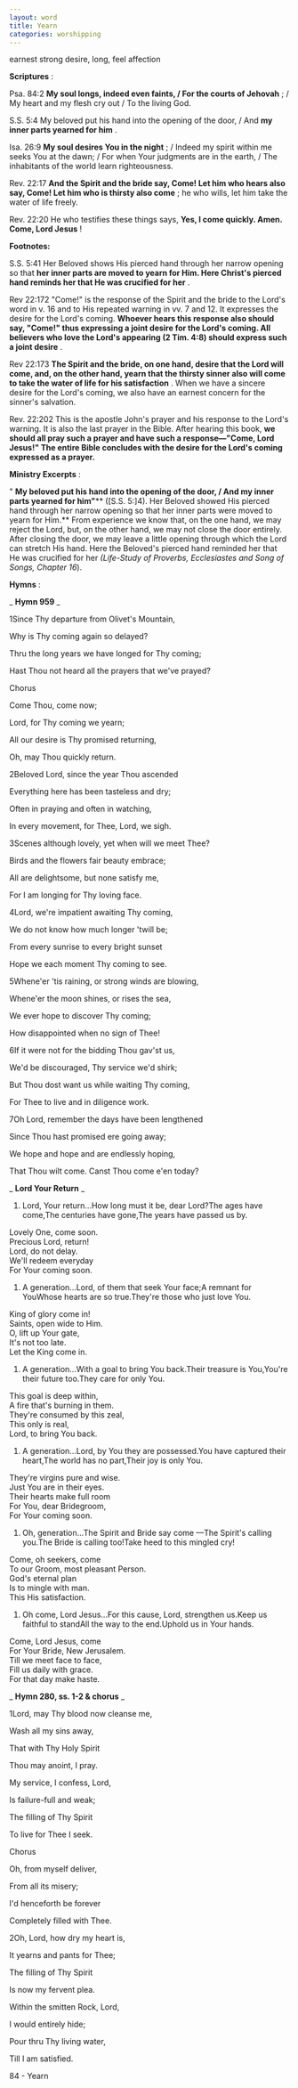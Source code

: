 ```yaml
---
layout: word
title: Yearn
categories: worshipping
---
```


earnest strong desire, long, feel affection

**Scriptures** :

Psa. 84:2 **My soul longs, indeed even faints, / For the courts of Jehovah** ; / My heart and my flesh cry out / To the living God.

S.S. 5:4 My beloved put his hand into the opening of the door, / And **my inner parts yearned for him** .

Isa. 26:9 **My soul desires You in the night** ; / Indeed my spirit within me seeks You at the dawn; / For when Your judgments are in the earth, / The inhabitants of the world learn righteousness.

Rev. 22:17 **And the Spirit and the bride say, Come! Let him who hears also say, Come! Let him who is thirsty also come** ; he who wills, let him take the water of life freely.

Rev. 22:20 He who testifies these things says, **Yes, I come quickly. Amen. Come, Lord Jesus** !

**Footnotes:**

S.S. 5:41 Her Beloved shows His pierced hand through her narrow opening so that **her inner parts are moved to yearn for Him. Here Christ's pierced hand reminds her that He was crucified for her** .

Rev 22:172 "Come!" is the response of the Spirit and the bride to the Lord's word in v. 16 and to His repeated warning in vv. 7 and 12. It expresses the desire for the Lord's coming. **Whoever hears this response also should say, "Come!" thus expressing a joint desire for the Lord's coming. All believers who love the Lord's appearing (2 Tim. 4:8) should express such a joint desire** .

Rev 22:173 **The Spirit and the bride, on one hand, desire that the Lord will come, and, on the other hand, yearn that the thirsty sinner also will come to take the water of life for his satisfaction** . When we have a sincere desire for the Lord's coming, we also have an earnest concern for the sinner's salvation.

Rev. 22:202 This is the apostle John's prayer and his response to the Lord's warning. It is also the last prayer in the Bible. After hearing this book, **we should all pray such a prayer and have such a response—"Come, Lord Jesus!" The entire Bible concludes with the desire for the Lord's coming expressed as a prayer.**

**Ministry Excerpts** :

" **My beloved put his hand into the opening of the door, / And my inner parts yearned for him"**** ([S.S. 5:]4). Her Beloved showed His pierced hand through her narrow opening so that her inner parts were moved to yearn for Him.** From experience we know that, on the one hand, we may reject the Lord, but, on the other hand, we may not close the door entirely. After closing the door, we may leave a little opening through which the Lord can stretch His hand. Here the Beloved's pierced hand reminded her that He was crucified for her _(Life-Study of Proverbs, Ecclesiastes and Song of Songs, Chapter 16_).

**Hymns** :

_ **Hymn 959** _

1Since Thy departure from Olivet's Mountain,

Why is Thy coming again so delayed?

Thru the long years we have longed for Thy coming;

Hast Thou not heard all the prayers that we've prayed?

Chorus

Come Thou, come now;

Lord, for Thy coming we yearn;

All our desire is Thy promised returning,

Oh, may Thou quickly return.

2Beloved Lord, since the year Thou ascended

Everything here has been tasteless and dry;

Often in praying and often in watching,

In every movement, for Thee, Lord, we sigh.

3Scenes although lovely, yet when will we meet Thee?

Birds and the flowers fair beauty embrace;

All are delightsome, but none satisfy me,

For I am longing for Thy loving face.

4Lord, we're impatient awaiting Thy coming,

We do not know how much longer 'twill be;

From every sunrise to every bright sunset

Hope we each moment Thy coming to see.

5Whene'er 'tis raining, or strong winds are blowing,

Whene'er the moon shines, or rises the sea,

We ever hope to discover Thy coming;

How disappointed when no sign of Thee!

6If it were not for the bidding Thou gav'st us,

We'd be discouraged, Thy service we'd shirk;

But Thou dost want us while waiting Thy coming,

For Thee to live and in diligence work.

7Oh Lord, remember the days have been lengthened

Since Thou hast promised ere going away;

We hope and hope and are endlessly hoping,

That Thou wilt come. Canst Thou come e'en today?

_ **Lord Your Return** _

1. Lord, Your return...How long must it be, dear Lord?The ages have come,The centuries have gone,The years have passed us by.

Lovely One, come soon.  
Precious Lord, return!  
Lord, do not delay.  
We'll redeem everyday  
For Your coming soon.

1. A generation...Lord, of them that seek Your face;A remnant for YouWhose hearts are so true.They're those who just love You.

King of glory come in!  
Saints, open wide to Him.  
O, lift up Your gate,  
It's not too late.  
Let the King come in.

1. A generation...With a goal to bring You back.Their treasure is You,You're their future too.They care for only You.

This goal is deep within,  
A fire that's burning in them.  
They're consumed by this zeal,  
This only is real,  
Lord, to bring You back.

1. A generation...Lord, by You they are possessed.You have captured their heart,The world has no part,Their joy is only You.

They're virgins pure and wise.  
Just You are in their eyes.  
Their hearts make full room  
For You, dear Bridegroom,  
For Your coming soon.

1. Oh, generation...The Spirit and Bride say come —The Spirit's calling you.The Bride is calling too!Take heed to this mingled cry!

Come, oh seekers, come  
To our Groom, most pleasant Person.  
God's eternal plan  
Is to mingle with man.  
This His satisfaction.

1. Oh come, Lord Jesus...For this cause, Lord, strengthen us.Keep us faithful to standAll the way to the end.Uphold us in Your hands.

Come, Lord Jesus, come  
For Your Bride, New Jerusalem.  
Till we meet face to face,  
Fill us daily with grace.  
For that day make haste.

_ **Hymn 280, ss. 1-2 & chorus** _

1Lord, may Thy blood now cleanse me,

Wash all my sins away,

That with Thy Holy Spirit

Thou may anoint, I pray.

My service, I confess, Lord,

Is failure-full and weak;

The filling of Thy Spirit

To live for Thee I seek.

Chorus

Oh, from myself deliver,

From all its misery;

I'd henceforth be forever

Completely filled with Thee.

2Oh, Lord, how dry my heart is,

It yearns and pants for Thee;

The filling of Thy Spirit

Is now my fervent plea.

Within the smitten Rock, Lord,

I would entirely hide;

Pour thru Thy living water,

Till I am satisfied.

84 - Yearn
